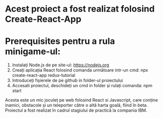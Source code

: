 # Acest proiect a fost realizat folosind Create-React-App

# Prerequisites pentru a rula minigame-ul:
1. Instalați Node.js de pe site-ul: https://nodejs.org
2. Creați aplicația React folosind comanda următoare intr-un cmd: npx create-react-app redux-tutorial
3. Introduceți fișierele de pe github in folder-ul proiectului
4. Accesati proiectul, deschideți un cmd in folder și rulați comanda: npm start 

Acesta este un mic joculeț pe web folosind React si Javascript, care conține inamici, obstacole și un teleporter către o altă harta goală, fiind în beta.
Proiectul a fost realizat în cadrul stagiului de practică la compania IBM.


